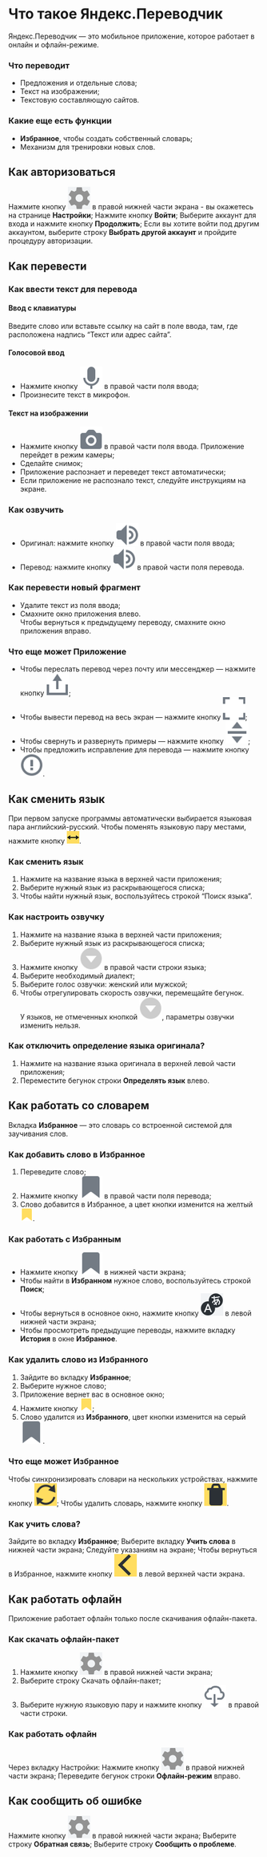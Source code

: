 # Что такое Яндекс.Переводчик
Яндекс.Переводчик — это мобильное приложение, которое работает в онлайн и офлайн-режиме. 
### Что переводит
- Предложения и отдельные слова;
- Текст на изображении;
- Текстовую составляющую сайтов.
### Какие еще есть функции
- **Избранное**, чтобы создать собственный словарь;
- Механизм для тренировки новых слов.
## Как авторизоваться
Нажмите кнопку ![](pictures/10.PNG) в правой нижней части экрана - вы окажетесь на странице **Настройки**;
Нажмите кнопку **Войти**;
Выберите аккаунт для входа и нажмите кнопку **Продолжить**;
Если вы хотите войти под другим аккаунтом, выберите строку **Выбрать другой аккаунт** и пройдите процедуру авторизации.
## Как перевести
### Как ввести текст для перевода
#### Ввод с клавиатуры
Введите слово или вставьте ссылку на сайт в поле ввода, там, где расположена надпись “Текст или адрес сайта”.
#### Голосовой ввод
- Нажмите кнопку ![](pictures/3.PNG) в правой части поля ввода; 
- Произнесите текст в микрофон.
#### Текст на изображении
- Нажмите кнопку ![](pictures/1.PNG) в правой части поля ввода. Приложение перейдет в режим камеры;
- Сделайте снимок; 
- Приложение распознает и переведет текст автоматически;
- Если приложение не распознало текст, следуйте инструкциям на экране.
### Как озвучить
- Оригинал: нажмите кнопку ![](pictures/2.PNG) в правой части поля ввода;
- Перевод: нажмите кнопку ![](pictures/2.PNG) в  правой части поля перевода.
### Как перевести новый фрагмент
- Удалите текст из поля ввода;
- Смахните окно приложения влево.  
Чтобы вернуться к предыдущему переводу, смахните окно приложения вправо.
### Что еще может Приложение
- Чтобы переслать перевод через почту или мессенджер — нажмите кнопку ![](pictures/6.PNG);
- Чтобы вывести перевод на весь экран — нажмите кнопку ![](pictures/7.PNG);
- Чтобы свернуть и развернуть примеры — нажмите кнопку ![](pictures/4.PNG);
- Чтобы предложить исправление для перевода — нажмите кнопку ![](pictures/8.PNG).
## Как сменить язык
При первом запуске программы автоматически выбирается языковая пара английский-русский. Чтобы поменять языковую пару местами, нажмите кнопку ![](pictures/16.PNG).
### Как сменить язык
1. Нажмите на название языка в верхней части приложения;
2. Выберите нужный язык из раскрывающегося списка;
3. Чтобы найти нужный язык, воспользуйтесь строкой “Поиск языка”.
### Как настроить озвучку
1. Нажмите на название языка в верхней части приложения;
2. Выберите нужный язык из раскрывающегося списка;
3. Нажмите кнопку ![](pictures/11.PNG) в правой части строки языка; 
4. Выберите необходимый диалект;
5. Выберите голос озвучки: женский или мужской;
6. Чтобы отрегулировать скорость озвучки, перемещайте бегунок.  
У языков, не отмеченных кнопкой ![](pictures/11.PNG), параметры озвучки изменить нельзя.
### Как отключить определение языка оригинала?
1. Нажмите на название языка оригинала в верхней левой части приложения;
2. Переместите бегунок строки **Определять язык** влево.
## Как работать со словарем
Вкладка **Избранное** — это словарь со встроенной системой для заучивания слов. 
### Как добавить слово в Избранное
1. Переведите слово;
2. Нажмите кнопку ![](pictures/5.PNG) в правой части поля перевода;
3. Слово добавится в Избранное, а цвет кнопки изменится на желтый ![](pictures/17.PNG). 
### Как работать с Избранным
- Нажмите кнопку ![](pictures/5.PNG) в нижней части экрана;
- Чтобы найти в **Избранном** нужное слово, воспользуйтесь строкой **Поиск**;
- Чтобы вернуться в основное окно, нажмите кнопку ![](pictures/9.PNG) в левой нижней части экрана;
- Чтобы просмотреть предыдущие переводы, нажмите вкладку **История** в окне **Избранное**.
### Как удалить слово из Избранного
1. Зайдите во вкладку **Избранное**;
2. Выберите нужное слово; 
3. Приложение вернет вас в основное окно; 
4. Нажмите кнопку ![](pictures/17.PNG); 
5. Слово удалится из **Избранного**, цвет кнопки изменится на серый ![](pictures/5.PNG).
### Что еще может Избранное
Чтобы синхронизировать словари на нескольких устройствах, нажмите кнопку ![](pictures/13.PNG);
Чтобы удалить словарь, нажмите кнопку ![](pictures/12.PNG).
### Как учить слова?
Зайдите во вкладку **Избранное**;
Выберите вкладку **Учить слова** в нижней части экрана;
Следуйте указаниям на экране;
Чтобы вернуться в Избранное, нажмите кнопку ![](pictures/14.PNG) в левой верхней части экрана.
## Как работать офлайн
Приложение работает офлайн только после скачивания офлайн-пакета.
### Как скачать офлайн-пакет
1. Нажмите кнопку ![](pictures/10.PNG) в правой нижней части экрана;
2. Выберите строку Скачать офлайн-пакет;
3. Выберите нужную языковую пару и нажмите кнопку ![](pictures/15.PNG) в правой части строки.
### Как работать офлайн
Через вкладку Настройки:
Нажмите кнопку ![](pictures/10.PNG) в правой нижней части экрана;
Переведите бегунок строки **Офлайн-режим** вправо.
## Как сообщить об ошибке
Нажмите кнопку ![](pictures/10.PNG) в правой нижней части экрана;
Выберите строку **Обратная связь**;
Выберите строку **Сообщить о проблеме**. 
